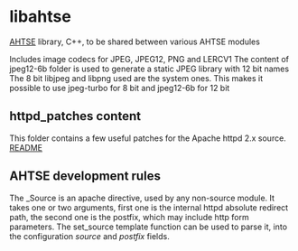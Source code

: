 # libahtse

[AHTSE](https://github.com/lucianpls/AHTSE) library, C++, to be shared between various AHTSE modules

Includes image codecs for JPEG, JPEG12, PNG and LERCV1
The content of jpeg12-6b folder is used to generate a static JPEG library with 12 bit names  
The 8 bit libjpeg and libpng used are the system ones. This makes it possible to use 
jpeg-turbo for 8 bit and jpeg12-6b for 12 bit

## httpd_patches content

This folder contains a few useful patches for the Apache httpd 2.x source. [README](httpd_patches/README.md)

## AHTSE development rules

The _Source is an apache directive, used by any non-source module.  It takes one or two 
arguments, first one is the internal httpd absolute redirect path, the second one is the 
postfix, which may include http form parameters.  The set_source template function can 
be used to parse it, into the configuration _source_ and _postfix_ fields.  
